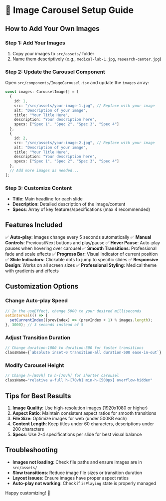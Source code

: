 # 🎠 Image Carousel Setup Guide

## How to Add Your Own Images

### Step 1: Add Your Images
1. Copy your images to `src/assets/` folder
2. Name them descriptively (e.g., `medical-lab-1.jpg`, `research-center.jpg`)

### Step 2: Update the Carousel Component
Open `src/components/ImageCarousel.tsx` and update the `images` array:

```typescript
const images: CarouselImage[] = [
  {
    id: 1,
    src: "/src/assets/your-image-1.jpg", // Replace with your image
    alt: "Description of your image",
    title: "Your Title Here",
    description: "Your description here",
    specs: ["Spec 1", "Spec 2", "Spec 3", "Spec 4"]
  },
  {
    id: 2,
    src: "/src/assets/your-image-2.jpg", // Replace with your image
    alt: "Description of your image",
    title: "Your Title Here",
    description: "Your description here",
    specs: ["Spec 1", "Spec 2", "Spec 3", "Spec 4"]
  },
  // Add more images as needed...
];
```

### Step 3: Customize Content
- **Title**: Main headline for each slide
- **Description**: Detailed description of the image/content
- **Specs**: Array of key features/specifications (max 4 recommended)

## Features Included

✅ **Auto-play**: Images change every 5 seconds automatically
✅ **Manual Controls**: Previous/Next buttons and play/pause
✅ **Hover Pause**: Auto-play pauses when hovering over carousel
✅ **Smooth Transitions**: Professional fade and scale effects
✅ **Progress Bar**: Visual indicator of current position
✅ **Slide Indicators**: Clickable dots to jump to specific slides
✅ **Responsive Design**: Works on all screen sizes
✅ **Professional Styling**: Medical theme with gradients and effects

## Customization Options

### Change Auto-play Speed
```typescript
// In the useEffect, change 5000 to your desired milliseconds
setInterval(() => {
  setCurrentIndex((prevIndex) => (prevIndex + 1) % images.length);
}, 3000); // 3 seconds instead of 5
```

### Adjust Transition Duration
```typescript
// Change duration-1000 to duration-500 for faster transitions
className={`absolute inset-0 transition-all duration-500 ease-in-out`}
```

### Modify Carousel Height
```typescript
// Change h-[80vh] to h-[70vh] for shorter carousel
className="relative w-full h-[70vh] min-h-[500px] overflow-hidden"
```

## Tips for Best Results

1. **Image Quality**: Use high-resolution images (1920x1080 or higher)
2. **Aspect Ratio**: Maintain consistent aspect ratios for smooth transitions
3. **File Size**: Optimize images for web (under 500KB each)
4. **Content Length**: Keep titles under 60 characters, descriptions under 200 characters
5. **Specs**: Use 2-4 specifications per slide for best visual balance

## Troubleshooting

- **Images not loading**: Check file paths and ensure images are in `src/assets/`
- **Slow transitions**: Reduce image file sizes or transition duration
- **Layout issues**: Ensure images have proper aspect ratios
- **Auto-play not working**: Check if `isPlaying` state is properly managed

Happy customizing! 🚀
